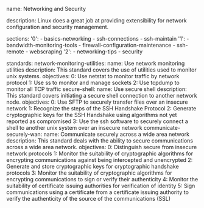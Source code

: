 name: Networking and Security

description: Linux does a great job at providing extensibility for network configuration and security management.

sections:
'0': - basics-networking - ssh-connections - ssh-maintain
'1': - bandwidth-monitoring-tools - firewall-configuration-maintenance - ssh-remote - webscraping
'2': - networking-tips - security

standards:
network-monitoring-utilities:
name: Use network monitoring utilities
description: This standard covers the use of utilities used to monitor unix systems.
objectives:
0: Use netstat to monitor traffic by network protocol
1: Use ss to monitor and manage sockets
2: Use tcpdump to monitor all TCP traffic
secure-shell:
name: Use secure shell
description: This standard covers initiating a secure shell connection to another network node.
objectives:
0: Use SFTP to securely transfer files over an insecure network
1: Recognize the steps of the SSH Handshake Protocol
2: Generate cryptographic keys for the SSH Handshake using algorithms not yet reported as compromised
3: Use the ssh software to securely connect a shell to another unix system over an insecure network
communicate-securely-wan:
name: Communicate securely across a wide area network
description: This standard deals with the ability to secure communications across a wide area network.
objectives:
0: Distinguish secure from insecure network protocols
1: Monitor the suitability of cryptographic algorithms for encrypting communications against being intercepted and unencrypted
2: Generate and store cryptographic keys for cryptographic handshake protocols
3: Monitor the suitability of cryptographic algorithms for encrypting communications to sign or verify their authenticity
4: Monitor the suitability of certificate issuing authorities for verification of identity
5: Sign communications using a certificate from a certificate issuing authority to verify the authenticity of the source of the communications (SSL)
